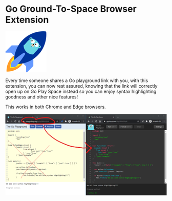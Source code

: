 # Go Ground-To-Space Browser Extension

![Go Ground to Space Logo](public/icon128.png)


Every time someone shares a Go playground link with you, with this extension, you can now rest assured, knowing that the link will correctly open up on Go Play Space instead so you can enjoy syntax highlighting goodness and other nice features!

This works in both Chrome and Edge browsers.

![Go Ground to Space Screenshot](images/screenshot.png)